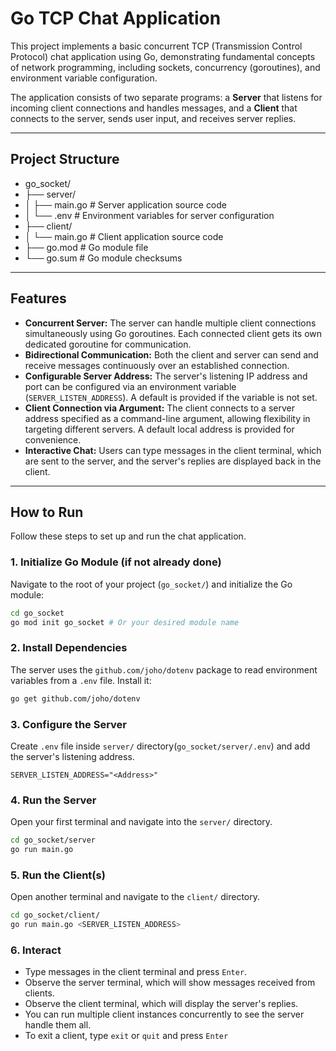 # Go TCP Chat Application

This project implements a basic concurrent TCP (Transmission Control Protocol) chat application using Go, demonstrating fundamental concepts of network programming, including sockets, concurrency (goroutines), and environment variable configuration.

The application consists of two separate programs: a **Server** that listens for incoming client connections and handles messages, and a **Client** that connects to the server, sends user input, and receives server replies.

---

## Project Structure
* go_socket/
*    ├── server/
*    │      ├── main.go        # Server application source code
*    │      └── .env           # Environment variables for server configuration
*    ├── client/
*    │      └── main.go        # Client application source code
*    ├── go.mod             # Go module file
*    └── go.sum             # Go module checksums

---

## Features

*   **Concurrent Server:** The server can handle multiple client connections simultaneously using Go goroutines. Each connected client gets its own dedicated goroutine for communication.
*   **Bidirectional Communication:** Both the client and server can send and receive messages continuously over an established connection.
*   **Configurable Server Address:** The server's listening IP address and port can be configured via an environment variable (`SERVER_LISTEN_ADDRESS`). A default is provided if the variable is not set.
*   **Client Connection via Argument:** The client connects to a server address specified as a command-line argument, allowing flexibility in targeting different servers. A default local address is provided for convenience.
*   **Interactive Chat:** Users can type messages in the client terminal, which are sent to the server, and the server's replies are displayed back in the client.

---

## How to Run

Follow these steps to set up and run the chat application.

### 1. Initialize Go Module (if not already done)

Navigate to the root of your project (`go_socket/`) and initialize the Go module:

```bash
cd go_socket
go mod init go_socket # Or your desired module name
```

### 2. Install Dependencies

The server uses the `github.com/joho/dotenv` package to read environment variables from a `.env` file. Install it:

```bash
go get github.com/joho/dotenv
```

### 3. Configure the Server

Create `.env` file inside `server/` directory(`go_socket/server/.env`) and add the server's listening address.

`SERVER_LISTEN_ADDRESS="<Address>"`

### 4. Run the Server

Open your first terminal and navigate into the `server/` directory.

```bash
cd go_socket/server
go run main.go
```

### 5. Run the Client(s)

Open another terminal and navigate to the `client/` directory.

```bash
cd go_socket/client/
go run main.go <SERVER_LISTEN_ADDRESS>
```

### 6. Interact

* Type messages in the client terminal and press `Enter`.
* Observe the server terminal, which will show messages received from clients.
* Observe the client terminal, which will display the server's replies.
* You can run multiple client instances concurrently to see the server handle them all.
* To exit a client, type `exit` or `quit` and press `Enter`
